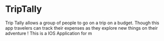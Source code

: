 # TripTally
Trip Tally allows a group of people to go on a trip on a budget. Though this app travelers can track their expenses as they explore new things  on their adventure ! This is a IOS Application for m
